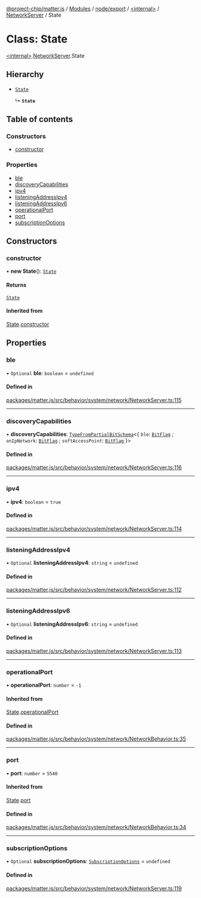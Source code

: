 [@project-chip/matter.js](../README.md) / [Modules](../modules.md) / [node/export](../modules/node_export.md) / [\<internal\>](../modules/node_export._internal_.md) / [NetworkServer](../modules/node_export._internal_.NetworkServer.md) / State

# Class: State

[\<internal\>](../modules/node_export._internal_.md).[NetworkServer](../modules/node_export._internal_.NetworkServer.md).State

## Hierarchy

- [`State`](behavior_cluster_export._internal_.NetworkBehavior.State.md)

  ↳ **`State`**

## Table of contents

### Constructors

- [constructor](node_export._internal_.NetworkServer.State.md#constructor)

### Properties

- [ble](node_export._internal_.NetworkServer.State.md#ble)
- [discoveryCapabilities](node_export._internal_.NetworkServer.State.md#discoverycapabilities)
- [ipv4](node_export._internal_.NetworkServer.State.md#ipv4)
- [listeningAddressIpv4](node_export._internal_.NetworkServer.State.md#listeningaddressipv4)
- [listeningAddressIpv6](node_export._internal_.NetworkServer.State.md#listeningaddressipv6)
- [operationalPort](node_export._internal_.NetworkServer.State.md#operationalport)
- [port](node_export._internal_.NetworkServer.State.md#port)
- [subscriptionOptions](node_export._internal_.NetworkServer.State.md#subscriptionoptions)

## Constructors

### constructor

• **new State**(): [`State`](node_export._internal_.NetworkServer.State.md)

#### Returns

[`State`](node_export._internal_.NetworkServer.State.md)

#### Inherited from

[State](behavior_cluster_export._internal_.NetworkBehavior.State.md).[constructor](behavior_cluster_export._internal_.NetworkBehavior.State.md#constructor)

## Properties

### ble

• `Optional` **ble**: `boolean` = `undefined`

#### Defined in

[packages/matter.js/src/behavior/system/network/NetworkServer.ts:115](https://github.com/project-chip/matter.js/blob/c0d55745d5279e16fdfaa7d2c564daa31e19c627/packages/matter.js/src/behavior/system/network/NetworkServer.ts#L115)

___

### discoveryCapabilities

• **discoveryCapabilities**: [`TypeFromPartialBitSchema`](../modules/schema_export.md#typefrompartialbitschema)\<\{ `ble`: [`BitFlag`](../modules/schema_export.md#bitflag) ; `onIpNetwork`: [`BitFlag`](../modules/schema_export.md#bitflag) ; `softAccessPoint`: [`BitFlag`](../modules/schema_export.md#bitflag)  }\>

#### Defined in

[packages/matter.js/src/behavior/system/network/NetworkServer.ts:116](https://github.com/project-chip/matter.js/blob/c0d55745d5279e16fdfaa7d2c564daa31e19c627/packages/matter.js/src/behavior/system/network/NetworkServer.ts#L116)

___

### ipv4

• **ipv4**: `boolean` = `true`

#### Defined in

[packages/matter.js/src/behavior/system/network/NetworkServer.ts:114](https://github.com/project-chip/matter.js/blob/c0d55745d5279e16fdfaa7d2c564daa31e19c627/packages/matter.js/src/behavior/system/network/NetworkServer.ts#L114)

___

### listeningAddressIpv4

• `Optional` **listeningAddressIpv4**: `string` = `undefined`

#### Defined in

[packages/matter.js/src/behavior/system/network/NetworkServer.ts:112](https://github.com/project-chip/matter.js/blob/c0d55745d5279e16fdfaa7d2c564daa31e19c627/packages/matter.js/src/behavior/system/network/NetworkServer.ts#L112)

___

### listeningAddressIpv6

• `Optional` **listeningAddressIpv6**: `string` = `undefined`

#### Defined in

[packages/matter.js/src/behavior/system/network/NetworkServer.ts:113](https://github.com/project-chip/matter.js/blob/c0d55745d5279e16fdfaa7d2c564daa31e19c627/packages/matter.js/src/behavior/system/network/NetworkServer.ts#L113)

___

### operationalPort

• **operationalPort**: `number` = `-1`

#### Inherited from

[State](behavior_cluster_export._internal_.NetworkBehavior.State.md).[operationalPort](behavior_cluster_export._internal_.NetworkBehavior.State.md#operationalport)

#### Defined in

[packages/matter.js/src/behavior/system/network/NetworkBehavior.ts:35](https://github.com/project-chip/matter.js/blob/c0d55745d5279e16fdfaa7d2c564daa31e19c627/packages/matter.js/src/behavior/system/network/NetworkBehavior.ts#L35)

___

### port

• **port**: `number` = `5540`

#### Inherited from

[State](behavior_cluster_export._internal_.NetworkBehavior.State.md).[port](behavior_cluster_export._internal_.NetworkBehavior.State.md#port)

#### Defined in

[packages/matter.js/src/behavior/system/network/NetworkBehavior.ts:34](https://github.com/project-chip/matter.js/blob/c0d55745d5279e16fdfaa7d2c564daa31e19c627/packages/matter.js/src/behavior/system/network/NetworkBehavior.ts#L34)

___

### subscriptionOptions

• `Optional` **subscriptionOptions**: [`SubscriptionOptions`](../interfaces/node_export._internal_.SubscriptionOptions-1.md) = `undefined`

#### Defined in

[packages/matter.js/src/behavior/system/network/NetworkServer.ts:119](https://github.com/project-chip/matter.js/blob/c0d55745d5279e16fdfaa7d2c564daa31e19c627/packages/matter.js/src/behavior/system/network/NetworkServer.ts#L119)
